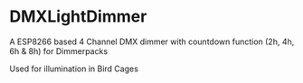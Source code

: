 # DMXLightDimmer

A ESP8266 based 4 Channel DMX dimmer with countdown function (2h, 4h, 6h & 8h) for Dimmerpacks

Used for illumination in Bird Cages



